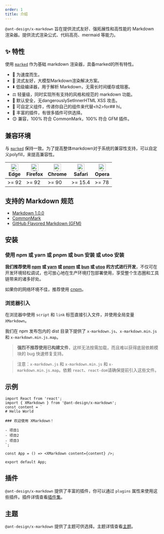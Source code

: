 ```yaml
---
order: 1
title: 介绍
---
```


`@ant-design/x-markdown` 旨在提供流式友好、强拓展性和高性能的 Markdown 渲染器。提供流式渲染公式、代码高亮、mermaid 等能力。

## ✨ 特性

使用 [`marked`](https://github.com/markedjs/marked) 作为基础 markdown 渲染器，具备marked的所有特性。

- 🚀 为速度而生。
- 🤖 流式友好，大模型Markdown渲染解决方案。
- ⬇️ 低级编译器，用于解析 Markdown，无需长时间缓存或阻塞。
- ⚖️ 轻量级，同时实现所有支持的风格和规范的 markdown 功能。
- 🔐 默认安全，无dangerouslySetInnerHTML XSS 攻击。
- 🎨 可自定义组件，传递你自己的组件来代替\<h2\>for## hi。
- 🔧 丰富的插件，有很多插件可供选择。
- 😊 兼容，100% 符合 CommonMark，100% 符合 GFM 插件。

## 兼容环境

与 [`marked`](https://github.com/markedjs/marked) 保持一致。为了提高整体markdown对于系统的兼容性支持，可以自定义polyfill，来提高兼容性。

| [<img src="https://raw.githubusercontent.com/alrra/browser-logos/master/src/edge/edge_48x48.png" alt="Edge" width="24px" height="24px" />](https://godban.github.io/browsers-support-badges/)</br>Edge | [<img src="https://raw.githubusercontent.com/alrra/browser-logos/master/src/firefox/firefox_48x48.png" alt="Firefox" width="24px" height="24px" />](https://godban.github.io/browsers-support-badges/)</br>Firefox | [<img src="https://raw.githubusercontent.com/alrra/browser-logos/master/src/chrome/chrome_48x48.png" alt="Chrome" width="24px" height="24px" />](https://godban.github.io/browsers-support-badges/)</br>Chrome | [<img src="https://raw.githubusercontent.com/alrra/browser-logos/master/src/safari/safari_48x48.png" alt="Safari" width="24px" height="24px" />](https://godban.github.io/browsers-support-badges/)</br>Safari | [<img src="https://raw.githubusercontent.com/alrra/browser-logos/master/src/opera/opera_48x48.png" alt="Opera" width="24px" height="24px" />](https://godban.github.io/browsers-support-badges/)</br>Opera |
| --- | --- | --- | --- | --- |
| >= 92 | >= 92 | >= 90 | >= 15.4 | >= 78 |

## 支持的 Markdown 规范

- [Markdown 1.0.0](https://daringfireball.net/projects/markdown/)
- [CommonMark](https://github.com/commonmark/commonmark-spec/wiki/Markdown-Flavors)
- [GitHub Flavored Markdown (GFM)](https://github.github.com/gfm/)

## 安装

### 使用 npm 或 yarn 或 pnpm 或 bun 安装 或 utoo 安装

**我们推荐使用 [npm](https://www.npmjs.com/) 或 [yarn](https://github.com/yarnpkg/yarn/) 或 [pnpm](https://pnpm.io/zh/) 或 [bun](https://bun.sh/) 或 [utoo](https://github.com/umijs/mako/tree/next) 的方式进行开发**，不仅可在开发环境轻松调试，也可放心地在生产环境打包部署使用，享受整个生态圈和工具链带来的诸多好处。

<InstallDependencies npm='$ npm install @ant-design/x-markdown --save' yarn='$ yarn add @ant-design/x-markdown' pnpm='$ pnpm install @ant-design/x-markdown --save' bun='$ bun add @ant-design/x-markdown' utoo='$ ut install @ant-design/x-markdown --save'></InstallDependencies>

如果你的网络环境不佳，推荐使用 [cnpm](https://github.com/cnpm/cnpm)。

### 浏览器引入

在浏览器中使用 `script` 和 `link` 标签直接引入文件，并使用全局变量 `XMarkdown`。

我们在 npm 发布包内的 dist 目录下提供了 `x-markdown.js`、`x-markdown.min.js` 和 `x-markdown.min.js.map`。

> **强烈不推荐使用已构建文件**，这样无法按需加载，而且难以获得底层依赖模块的 bug 快速修复支持。

> 注意：`x-markdown.js` 和 `x-markdown.min.js` 和 `x-markdown.min.js.map`。依赖 `react`、`react-dom`请确保提前引入这些文件。

## 示例

```tsx
import React from 'react';
import { XMarkdown } from '@ant-design/x-markdown';
const content = `
# Hello World

### 欢迎使用 XMarkdown！

- 项目1
- 项目2
- 项目3
`;

const App = () => <XMarkdown content={content} />;

export default App;
```

## 插件

`@ant-design/x-markdown` 提供了丰富的插件，你可以通过 `plugins` 属性来使用这些插件。插件详情查看[插件集](/markdowns/plugins-cn)。

## 主题

`@ant-design/x-markdown` 提供了主题可供选择。主题详情查看[主题](/markdowns/themes-cn)。
